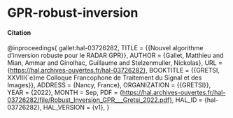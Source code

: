 # GPR-robust-inversion



#### Citation
@inproceedings{
	gallet:hal-03726282,
  TITLE = {{Nouvel algorithme d'inversion robuste pour le RADAR GPR}},
  AUTHOR = {Gallet, Matthieu and Mian, Ammar and Ginolhac, Guillaume and Stelzenmuller, Nickolas},
  URL = {https://hal.archives-ouvertes.fr/hal-03726282},
  BOOKTITLE = {{GRETSI, XXVIII{\`e}me Colloque Francophone de Traitement du Signal et des Images}},
  ADDRESS = {Nancy, France},
  ORGANIZATION = {{GRETSI}},
  YEAR = {2022},
  MONTH = Sep,
  PDF = {https://hal.archives-ouvertes.fr/hal-03726282/file/Robust_Inversion_GPR___Gretsi_2022.pdf},
  HAL_ID = {hal-03726282},
  HAL_VERSION = {v1},
}
